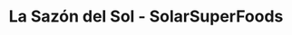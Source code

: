 ---
title: "La Sazón del Sol - SolarSuperFoods"
url: /oaxaca-de-juarez/la-sazon-del-sol-solarsuperfoods/
shop: alimentación sana
---